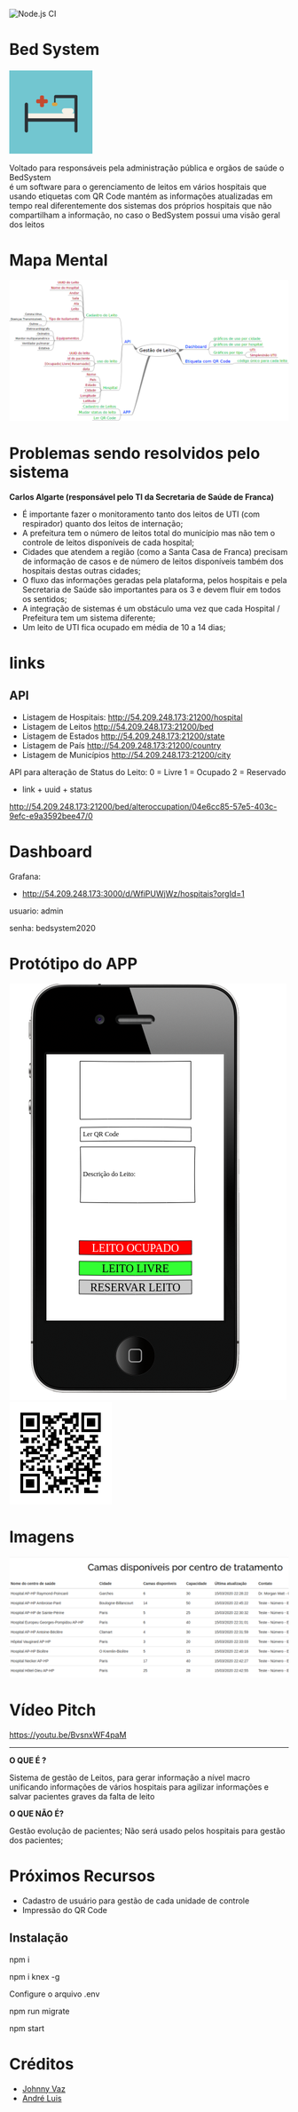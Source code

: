 
![Node.js CI](https://github.com/johnnyvaz1/BedSystem/workflows/Node.js%20CI/badge.svg)

# Bed System
![Logo](/docs/logo2.png)

Voltado para responsáveis pela administração pública e orgãos de saúde o BedSystem  
é um software para o gerenciamento de leitos em vários hospitais
que usando etiquetas com QR Code mantém as informações atualizadas em tempo real
diferentemente dos sistemas dos próprios hospitais que não compartilham a informação,
no caso o BedSystem possui uma visão geral dos leitos

# Mapa Mental
![Mapa Mental](/docs/Gestao-de-Leitos.png)

# Problemas sendo resolvidos pelo sistema
 __Carlos Algarte (responsável pelo TI da Secretaria de Saúde de Franca)__

 * É importante fazer o monitoramento tanto dos leitos de UTI (com respirador) quanto dos leitos de internação;
 * A prefeitura tem o número de leitos total do município mas não tem o controle de leitos disponíveis de cada hospital;
 * Cidades que atendem a região (como a Santa Casa de Franca) precisam de informação de casos e de número de leitos disponíveis também dos hospitais destas outras cidades;
 * O fluxo das informações geradas pela plataforma, pelos hospitais e pela Secretaria de Saúde são importantes para os 3 e devem fluir em todos os sentidos;
 * A integração de sistemas é um obstáculo uma vez que cada Hospital / Prefeitura tem um sistema diferente;
 * Um leito de UTI fica ocupado em média de 10 a 14 dias;

 # links
 ## API
  * Listagem de Hospitais:
  http://54.209.248.173:21200/hospital
  * Listagem de Leitos
  http://54.209.248.173:21200/bed
  * Listagem de Estados
  http://54.209.248.173:21200/state
  * Listagem de País
  http://54.209.248.173:21200/country
  * Listagem de Municípios
  http://54.209.248.173:21200/city
  
  API para alteração de Status do Leito: 
   0 = Livre
   1 = Ocupado
   2 = Reservado
  
  * link + uuid + status
  
   http://54.209.248.173:21200/bed/alteroccupation/04e6cc85-57e5-403c-9efc-e9a3592bee47/0

# Dashboard
 Grafana: 
 * http://54.209.248.173:3000/d/WfiPUWjWz/hospitais?orgId=1
 
 usuario: admin
 
 senha: bedsystem2020

# Protótipo do APP
![APP](/docs/prototipo.png)
![QR Code](/docs/qrcode2.png)

# Imagens

![Camas Disponiveis](/docs/camas-disponiveis.png)

# Vídeo Pitch

https://youtu.be/BvsnxWF4paM

--------
 __O QUE É ?__

Sistema de gestão de Leitos, para gerar informação a nível macro unificando informações de vários hospitais para agilizar informações e salvar pacientes graves da falta de leito

 __O QUE NÃO É?__

Gestão evolução de pacientes;
Não será usado pelos hospitais para gestão dos pacientes;


# Próximos Recursos

 * Cadastro de usuário para gestão de cada unidade de controle
 * Impressão do QR Code

## Instalação

  npm i
  
  npm i knex -g
  
Configure o arquivo .env  

  npm run migrate
  
  npm start


# Créditos

* [Johnny Vaz](https://github.com/johnnyvaz1)
* [André Luis](https://github.com/crypnet)
